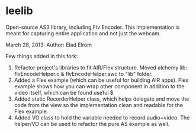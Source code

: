 leelib
======

Open-source AS3 library, including Flv Encoder.  This implementation is meant for capturing entire application and not just the webcam.

March 28, 2013:
Author: Elad Elrom

Few things added in this fork:

1. Refactor project's libraries to fit AIR/Flex structure. Moved alchemy lib: flvEncodeHelper.c & flvEncodeHelper.swc to "lib" folder.
2. Added a Flex example (which can be useful for building AIR apps). Flex example shows how you can wrap other component in addition to the video itself, which can be found useful $
3. Added static RecorderHelper class, which helps delegate and move the code from the view so the implementation clean and readable for the Flex example.
4. Added VO class to hold the variable needed to record audio+video. The helper/VO can be used to refactor the pure AS example as well.
